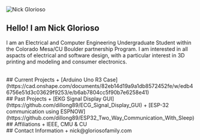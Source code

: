 <picture>
 <source media="(prefers-color-scheme: dark)" srcset="YOUR-DARKMODE-IMAGE">
 <source media="(prefers-color-scheme: light)" srcset="YOUR-LIGHTMODE-IMAGE">
 <img alt="Nick Glorioso" src="">
</picture>

## Hello! I am Nick Glorioso
  I am an Electrical and Computer Engineering Undergraduate Student within the Colorado Mesa/CU Boulder partnership Program. 
  I am interested in all aspacts of electrical and software design, with a particular interest in 3D printing and modeling and consumer electronics.

<br>
## Current Projects
+ [Arduino Uno R3 Case](https://cad.onshape.com/documents/82eb14d19a9a1db8572452fe/w/edb46756e51d3c03629f9253/e/b6ab7804cc5f90b7e6258e41)
<br>
## Past Projects
+ [EKG Signal Display GUI](https://github.com/dillong89/ECG_Signal_Display_GUI)
+ [ESP-32 communication using ESPNOW](https://github.com/dillong89/ESP32_Two_Way_Communication_With_Sleep)
<br>
## Affiliations
+ IEEE, CMU & CU
<br>
## Contact Information
+ nick@gloriosofamily.com

<!--![Top Langs](https://github-readme-stats.vercel.app/api/top-langs/?username=dillong89&size_weight=0.5&count_weight=0.5)
  [![Anurag's GitHub stats](https://github-readme-stats.vercel.app/api?username=dillong89)](https://github.com/anuraghazra/github-readme-stats)
**dillong89/dillong89** is a ✨ _special_ ✨ repository because its `README.md` (this file) appears on your GitHub profile.

Here are some ideas to get you started:

- Current Projects:
- I’m currently learning:
- Past Projects:
- How to reach me:
